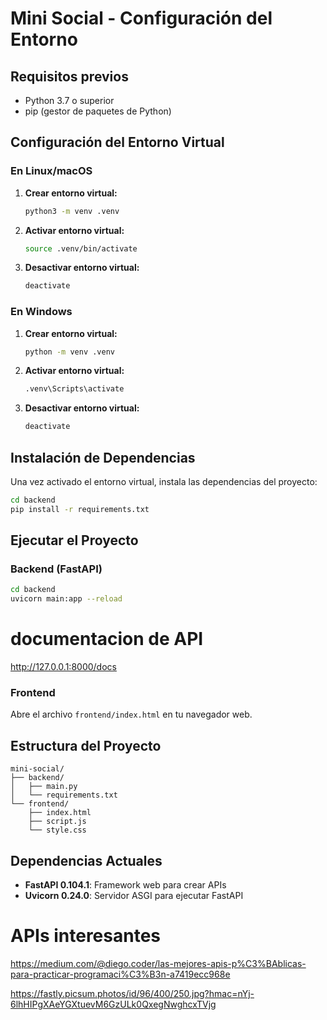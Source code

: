 # Mini Social - Configuración del Entorno

## Requisitos previos
- Python 3.7 o superior
- pip (gestor de paquetes de Python)

## Configuración del Entorno Virtual

### En Linux/macOS

1. **Crear entorno virtual:**
   ```bash
   python3 -m venv .venv
   ```

2. **Activar entorno virtual:**
   ```bash
   source .venv/bin/activate
   ```

3. **Desactivar entorno virtual:**
   ```bash
   deactivate
   ```

### En Windows

1. **Crear entorno virtual:**
   ```cmd
   python -m venv .venv
   ```

2. **Activar entorno virtual:**
   ```cmd
   .venv\Scripts\activate
   ```

3. **Desactivar entorno virtual:**
   ```cmd
   deactivate
   ```

## Instalación de Dependencias

Una vez activado el entorno virtual, instala las dependencias del proyecto:

```bash
cd backend
pip install -r requirements.txt
```

## Ejecutar el Proyecto

### Backend (FastAPI)
```bash
cd backend
uvicorn main:app --reload
```

# documentacion de API
http://127.0.0.1:8000/docs

### Frontend
Abre el archivo `frontend/index.html` en tu navegador web.

## Estructura del Proyecto

```
mini-social/
├── backend/
│   ├── main.py
│   └── requirements.txt
└── frontend/
    ├── index.html
    ├── script.js
    └── style.css
```

## Dependencias Actuales

- **FastAPI 0.104.1**: Framework web para crear APIs
- **Uvicorn 0.24.0**: Servidor ASGI para ejecutar FastAPI



# APIs interesantes

https://medium.com/@diego.coder/las-mejores-apis-p%C3%BAblicas-para-practicar-programaci%C3%B3n-a7419ecc968e


https://fastly.picsum.photos/id/96/400/250.jpg?hmac=nYj-6lhHIPgXAeYGXtuevM6GzULk0QxegNwghcxTVjg

